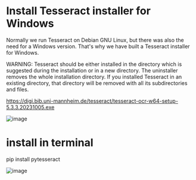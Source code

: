 # Install Tesseract installer for Windows
Normally we run Tesseract on Debian GNU Linux, but there was also the need for a Windows version. That's why we have built a Tesseract installer for Windows.

WARNING: Tesseract should be either installed in the directory which is suggested during the installation or in a new directory. The uninstaller removes the whole installation directory. If you installed Tesseract in an existing directory, that directory will be removed with all its subdirectories and files.

https://digi.bib.uni-mannheim.de/tesseract/tesseract-ocr-w64-setup-5.3.3.20231005.exe

![image](https://github.com/HoNtErBoT/01_python/assets/109785046/97c21232-9735-4f49-a4aa-672d552dcd4c)

# install in terminal 

pip install pytesseract

![image](https://github.com/HoNtErBoT/01_python/assets/109785046/a29b7c1d-5dc0-4b7c-b19b-e48dac5330b1)



